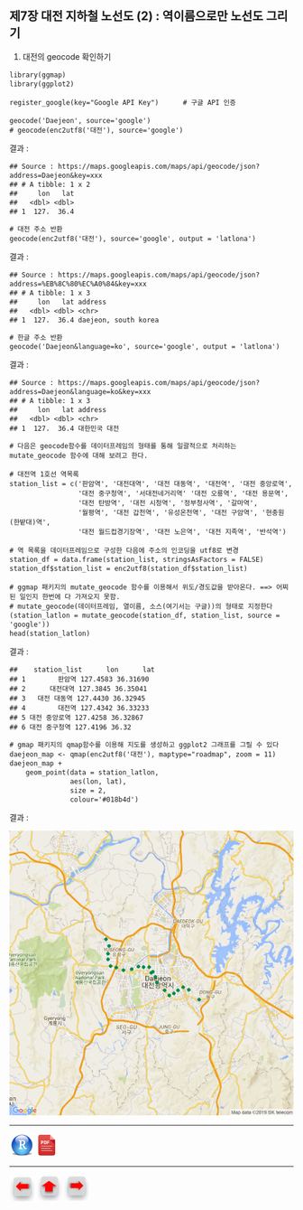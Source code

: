 ## 제7장 대전 지하철 노선도 (2) : 역이름으로만 노선도 그리기

1. 대전의 geocode 확인하기

```{r}
library(ggmap)
library(ggplot2)

register_google(key="Google API Key")      # 구글 API 인증

geocode('Daejeon', source='google')
# geocode(enc2utf8('대전'), source='google')
```

결과 :

```
## Source : https://maps.googleapis.com/maps/api/geocode/json?address=Daejeon&key=xxx
## # A tibble: 1 x 2
##     lon   lat
##   <dbl> <dbl>
## 1  127.  36.4
```



```{r}
# 대전 주소 반환
geocode(enc2utf8('대전'), source='google', output = 'latlona')
```

결과 :

```{}
## Source : https://maps.googleapis.com/maps/api/geocode/json?address=%EB%8C%80%EC%A0%84&key=xxx
## # A tibble: 1 x 3
##     lon   lat address             
##   <dbl> <dbl> <chr>               
## 1  127.  36.4 daejeon, south korea
```



```{r}
# 한글 주소 반환
geocode('Daejeon&language=ko', source='google', output = 'latlona')
```

결과 :

```
## Source : https://maps.googleapis.com/maps/api/geocode/json?address=Daejeon&language=ko&key=xxx
## # A tibble: 1 x 3
##     lon   lat address            
##   <dbl> <dbl> <chr>              
## 1  127.  36.4 대한민국 대전
```



```{r}
# 다음은 geocode함수를 데이터프레임의 형태를 통해 일괄적으로 처리하는 mutate_geocode 함수에 대해 보려고 한다.

# 대전역 1호선 역목록
station_list = c('판암역', '대전대역', '대전 대동역', '대전역', '대전 중앙로역', 
                 '대전 중구청역', '서대전네거리역' '대전 오룡역', '대전 용문역', 
                 '대전 탄방역', '대전 시청역', '정부청사역', '갈마역',
                 '월평역', '대전 갑천역', '유성온천역', '대전 구암역', '현충원(한밭대)역',
                 '대전 월드컵경기장역', '대전 노은역', '대전 지족역', '반석역')

# 역 목록을 데이터프레임으로 구성한 다음에 주소의 인코딩을 utf8로 변경
station_df = data.frame(station_list, stringsAsFactors = FALSE)
station_df$station_list = enc2utf8(station_df$station_list)

# ggmap 패키지의 mutate_geocode 함수를 이용해서 위도/경도값을 받아온다. ==> 어찌된 일인지 한번에 다 가져오지 못함.
# mutate_geocode(데이터프레임, 열이름, 소스(여기서는 구글))의 형태로 지정한다
(station_latlon = mutate_geocode(station_df, station_list, source = 'google'))
head(station_latlon)
```

결과 :

```
##    station_list      lon      lat
## 1        판암역 127.4583 36.31690
## 2      대전대역 127.3845 36.35041
## 3   대전 대동역 127.4430 36.32945
## 4        대전역 127.4342 36.33233
## 5 대전 중앙로역 127.4258 36.32867
## 6 대전 중구청역 127.4196 36.32
```



```{r}
# gmap 패키지의 qmap함수를 이용해 지도를 생성하고 ggplot2 그래프를 그릴 수 있다
daejeon_map <- qmap(enc2utf8('대전'), maptype="roadmap", zoom = 11)
daejeon_map + 
	geom_point(data = station_latlon, 
               aes(lon, lat), 
               size = 2, 
               colour='#018b4d')
```

결과 :

![1570107837878](images/1570107837878.png)





------

 [<img src="images/R.png" alt="R" style="zoom:80%;" />](source/ch_7_Subway_Stations_Daejeon.R) [<img src="images/pdf_image.png" alt="pdf_image" style="zoom:80%;" />](pdf/ch_7_Subway_Stations_Daejeon.pdf)

------

[<img src="images/l-arrow.png" alt="l-arrow" style="zoom:67%;" />](ch_7_Subway_Geocode_Daejeon.html)    [<img src="images/home-arrow.png" alt="home-arrow" style="zoom:67%;" />](index.html)    [<img src="images/r-arrow.png" alt="r-arrow" style="zoom:67%;" />](ch_7_using_ggmap.html)

